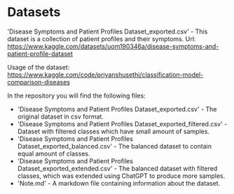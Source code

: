 
# Datasets

'Disease Symptoms and Patient Profiles Dataset_exported.csv' - This dataset is a collection of patient profiles and 
their symptoms. Url: https://www.kaggle.com/datasets/uom190346a/disease-symptoms-and-patient-profile-dataset

Usage of the dataset: https://www.kaggle.com/code/priyanshusethi/classification-model-comparison-diseases


In the repository you will find the following files:
  - 'Disease Symptoms and Patient Profiles Dataset_exported.csv' - The original dataset in csv format.
  - 'Disease Symptoms and Patient Profiles Dataset_exported_filtered.csv' - Dataset with filtered classes which have small amount of samples.
  - 'Disease Symptoms and Patient Profiles Dataset_exported_balanced.csv' - The balanced dataset to contain equal amount of classes.
  - 'Disease Symptoms and Patient Profiles Dataset_exported_extended.csv' - The balanced dataset with filtered classes, which was extended using ChatGPT to produce more samples.
  - 'Note.md' - A markdown file containing information about the dataset.